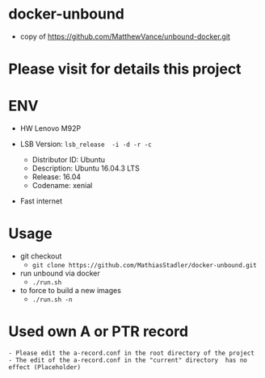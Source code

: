 # docker-unbound
- copy of https://github.com/MatthewVance/unbound-docker.git 

# Please visit for details  this project

# ENV
- HW Lenovo M92P
- LSB Version: ```lsb_release  -i -d -r -c```
    - Distributor ID: Ubuntu
    - Description:    Ubuntu 16.04.3 LTS
    - Release:        16.04
    - Codename:       xenial

- Fast internet

# Usage 
- git checkout
    - ```git clone https://github.com/MathiasStadler/docker-unbound.git```
- run unbound via docker
    - ```./run.sh```
- to force to build a new images
    - ```./run.sh -n```

# Used own A or PTR record 
    - Please edit the a-record.conf in the root directory of the project
    - The edit of the a-record.conf in the "current" directory  has no effect (Placeholder) 


